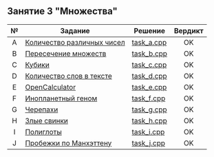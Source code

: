 ## Занятие 3 "Множества"
| № | Задание | Решение | Вердикт |
| :-: | - | - | :-: |
| A | [Количество различных чисел](https://contest.yandex.ru/contest/27663/problems/A/) | [task_a.cpp](task_a.cpp) | OK |
| B | [Пересечение множеств](https://contest.yandex.ru/contest/27663/problems/B/) | [task_b.cpp](task_b.cpp) | OK |
| C | [Кубики](https://contest.yandex.ru/contest/27663/problems/C/) | [task_c.cpp](task_c.cpp) | OK |
| D | [Количество слов в тексте](https://contest.yandex.ru/contest/27663/problems/D/) | [task_d.cpp](task_d.cpp) | OK |
| E | [OpenCalculator](https://contest.yandex.ru/contest/27663/problems/E/) | [task_e.cpp](task_e.cpp) | OK |
| F | [Инопланетный геном](https://contest.yandex.ru/contest/27663/problems/F/) | [task_f.cpp](task_f.cpp) | OK |
| G | [Черепахи](https://contest.yandex.ru/contest/27663/problems/G/) | [task_g.cpp](task_g.cpp) | OK |
| H | [Злые свинки](https://contest.yandex.ru/contest/27663/problems/H/) | [task_h.cpp](task_h.cpp) | OK |
| I | [Полиглоты](https://contest.yandex.ru/contest/27663/problems/I/) | [task_i.cpp](task_i.cpp) | OK |
| J | [Пробежки по Манхэттену](https://contest.yandex.ru/contest/27663/problems/J/) | [task_j.cpp](task_j.cpp) | OK |